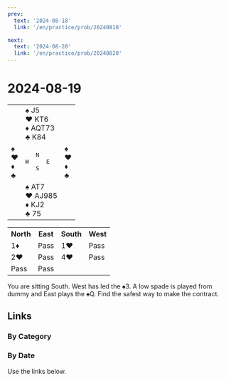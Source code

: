 ```yaml
---
prev:
  text: '2024-08-18'
  link: '/en/practice/prob/20240818'

next:
  text: '2024-08-20'
  link: '/en/practice/prob/20240820'
---
```


# 2024-08-19

<table class="deal">
	<tr>
		<td></td>
		<td>♠️ J5<br>♥️ KT6<br>♦️ AQT73<br>♣️ K84</td>
		<td></td>
	</tr>
	<tr>
		<td>♠️ <br>♥️ <br>♦️ <br>♣️ </td>
		<td><pre>   N<br>W     E<br>   S</pre></td>
		<td>♠️ <br>♥️ <br>♦️ <br>♣️ </td>
	</tr>
	<tr>
		<td></td>
		<td>♠️ AT7<br>♥️ AJ985<br>♦️ KJ2<br>♣️ 75</td>
		<td></td>
	</tr>
</table>

<table class="auction">
	<tr>
		<th>North</th>
		<th>East</th>
		<th>South</th>
		<th>West</th>
	</tr>
	<tr>
		<td>1♦️</td>
		<td>Pass</td>
		<td>1♥️</td>
		<td>Pass</td>
	</tr>
	<tr>
		<td>2♥️</td>
		<td>Pass</td>
		<td>4♥️</td>
		<td>Pass</td>
	</tr>
	<tr>
		<td>Pass</td>
		<td>Pass</td>
		<td></td>
		<td></td>
	</tr>
</table>

You are sitting South. West has led the ♠️3. A low spade is played from dummy and East plays the ♠️Q. Find the safest way to make the contract.

## Links

[<Badge type="tip" text="Check Solution"/>](/en/learning/prob/20240819)

### By Category

[<Badge type="tip" text="<--"/>](/en/practice/prob/20240816)
[<Badge type="tip" text="Calendar"/>](/en/practice/calendar/202408)
[<Badge type="info" text="-->"/>](/en/practice/prob/20240819#links)

### By Date

Use the links below.